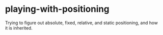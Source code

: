 # playing-with-positioning
Trying to figure out absolute, fixed, relative, and static positioning, and how it is inherited.


